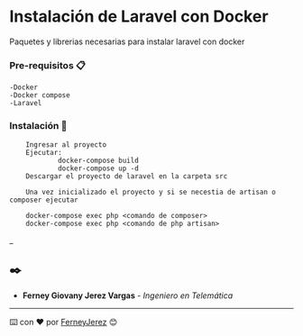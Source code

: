 # Instalación de Laravel con Docker

Paquetes y librerias necesarias para instalar laravel con docker


### Pre-requisitos 📋

```
-Docker
-Docker compose
-Laravel

```

### Instalación 🔧

```
    Ingresar al proyecto
    Ejecutar: 
            docker-compose build    
            docker-compose up -d
    Descargar el proyecto de laravel en la carpeta src
    
    Una vez inicializado el proyecto y si se necestia de artisan o composer ejecutar
    
    docker-compose exec php <comando de composer>
    docker-compose exec php <comando de php artisan>

```

_

## ✒️



* **Ferney Giovany Jerez Vargas** - *Ingeniero en Telemática* 


---
⌨️ con ❤️ por [FerneyJerez](https://github.com/fercho9212) 😊
